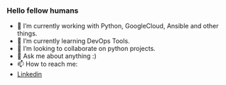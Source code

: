 ### Hello fellow humans 

- 🔭 I’m currently working with Python, GoogleCloud, Ansible and other things.
- 🌱 I’m currently learning DevOps Tools.
- 👯 I’m looking to collaborate on python projects.
- 💬 Ask me about anything :)
- 📫 How to reach me: 
- [Linkedin](https://linkedin.com/in/lucasgherculano)


